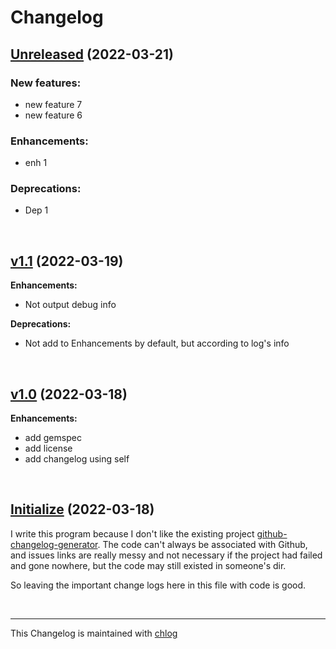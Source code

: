 # Changelog

## [Unreleased](#) (2022-03-21)

### New features:

- new feature 7
- new feature 6

### Enhancements:

- enh 1

### Deprecations:

- Dep 1

<br>

## [v1.1](#) (2022-03-19)

**Enhancements:**

- Not output debug info

**Deprecations:**

- Not add to Enhancements by default, but according to log's info

<br>

## [v1.0](#) (2022-03-18)

**Enhancements:**

- add gemspec
- add license
- add changelog using self

<br>

## [Initialize](#) (2022-03-18)

  I write this program because I don't like the existing project [github-changelog-generator](https://github.com/github-changelog-generator/github-changelog-generator). The code can't always be associated with Github, and issues links are really messy and not necessary if the project had failed and gone nowhere, but the code may still existed in someone's dir. 
  
  So leaving the important change logs here in this file with code is good.

<br>

<hr>

This Changelog is maintained with [chlog](https://github.com/ccmywish/chlog)

